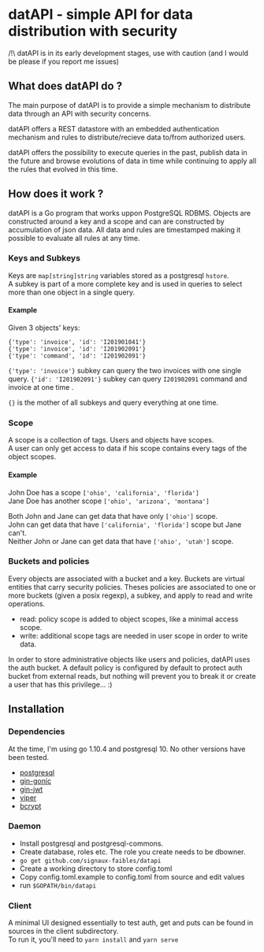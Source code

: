 # datAPI - simple API for data distribution with security

/!\ datAPI is in its early development stages, use with caution (and I would be please if you report me issues)

## What does datAPI do ?
The main purpose of datAPI is to provide a simple mechanism to distribute data through an API with security concerns.  

datAPI offers a REST datastore with an embedded authentication mechanism and rules to distribute/recieve data to/from authorized users.  

datAPI offers the possibility to execute queries in the past, publish data in the future and browse evolutions of data in time while continuing to apply all the rules that evolved in this time.

## How does it work ?
datAPI is a Go program that works uppon PostgreSQL RDBMS. Objects are constructed around a key and a scope and can are constructed by accumulation of json data. All data and rules are timestamped making it possible to evaluate all rules at any time.

### Keys and Subkeys
Keys are `map[string]string` variables stored as a postgresql `hstore`.  
A subkey is part of a more complete key and is used in queries to select more than one object in a single query.  

#### Example
Given 3 objects' keys:

`{'type': 'invoice', 'id': 'I201901041'}`  
`{'type': 'invoice', 'id': 'I201902091'}`  
`{'type': 'command', 'id': 'I201902091'}`

`{'type': 'invoice'}` subkey can query the two invoices with one single query.
`{'id': 'I201902091'}` subkey can query `I201902091` command and invoice at one time .

`{}` is the mother of all subkeys and query everything at one time.

### Scope
A scope is a collection of tags. Users and objects have scopes.  
A user can only get access to data if his scope contains every tags of the object scopes.  

#### Example
John Doe has a scope `['ohio', 'california', 'florida']`  
Jane Doe has another scope `['ohio', 'arizona', 'montana']`  

Both John and Jane can get data that have only `['ohio']` scope.  
John can get data that have `['california', 'florida']` scope but Jane can't.  
Neither John or Jane can get data that have `['ohio', 'utah']` scope.

### Buckets and policies
Every objects are associated with a bucket and a key. Buckets are virtual entities that carry security policies. Theses policies are associated to one or more buckets (given a posix regexp), a subkey, and apply to read and write operations.
- read: policy scope is added to object scopes, like a minimal access scope.
- write: additional scope tags are needed in user scope in order to write data.

In order to store administrative objects like users and policies, datAPI uses the auth bucket. A default policy is configured by default to protect auth bucket from external reads, but nothing will prevent you to break it or create a user that has this privilege... :)


## Installation
### Dependencies
At the time, I'm using go 1.10.4 and postgresql 10. No other versions have been tested.

- [postgresql](https://www.postgresql.org/)
- [gin-gonic](https://github.com/gin-gonic/gin)
- [gin-jwt](https://github.com/appleboy/gin-jwt)
- [viper](https://github.com/spf13/viper)
- [bcrypt](https://golang.org/x/crypto/bcrypt)

### Daemon
- Install postgresql and postgresql-commons.
- Create database, roles etc. The role you create needs to be dbowner.
- `go get github.com/signaux-faibles/datapi`
- Create a working directory to store config.toml
- Copy config.toml.example to config.toml from source and edit values
- run `$GOPATH/bin/datapi`

### Client
A minimal UI designed essentially to test auth, get and puts can be found in sources in the client subdirectory.  
To run it, you'll need to `yarn install` and `yarn serve`

